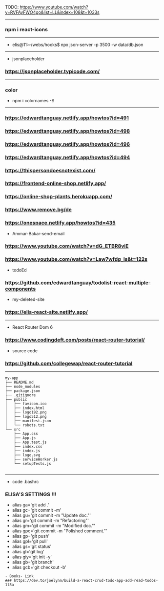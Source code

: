 TODO:
 https://www.youtube.com/watch?v=RVFAyFWO4go&list=LL&index=108&t=1033s

 ---

### npm i react-icons
---
- elis@11:~/webs/hooks$ 
npx json-server -p 3500 -w data/db.json
---
- jsonplaceholder
### https://jsonplaceholder.typicode.com/

---
### color
- npm i colornames -S

---
### https://edwardtanguay.netlify.app/howtos?id=491
### https://edwardtanguay.netlify.app/howtos?id=498
### https://edwardtanguay.netlify.app/howtos?id=496
### https://edwardtanguay.netlify.app/howtos?id=494
### https://thispersondoesnotexist.com/
### https://frontend-online-shop.netlify.app/
### https://online-shop-plants.herokuapp.com/
### https://www.remove.bg/de
### https://onespace.netlify.app/howtos?id=435
- Ammar-Bakar-send-email
### https://www.youtube.com/watch?v=dG_ETBR8viE
### https://www.youtube.com/watch?v=Law7wfdg_ls&t=122s
- todoEd
### https://github.com/edwardtanguay/todolist-react-multiple-components

- my-deleted-site
### https://elis-react-site.netlify.app/

---

- React Router Dom 6
### https://www.codingdeft.com/posts/react-router-tutorial/

- source code
### https://github.com/collegewap/react-router-tutorial

---

```
my-app
├── README.md
├── node_modules
├── package.json
├── .gitignore
├── public
│   ├── favicon.ico
│   ├── index.html
│   ├── logo192.png
│   ├── logo512.png
│   ├── manifest.json
│   └── robots.txt
└── src
    ├── App.css
    ├── App.js
    ├── App.test.js
    ├── index.css
    ├── index.js
    ├── logo.svg
    ├── serviceWorker.js
    └── setupTests.js
    

```
---
- code .bashrc
### ELISA'S SETTINGS !!!
- alias ga='git add .'
- alias gc='git commit -m'
- alias gu='git commit -m "Update doc."'
- alias gr='git commit -m "Refactoring"'
- alias gm='git commit -m "Modified doc."'
- alias gpc='git commit -m "Polished comment."'
- alias gp='git push'
- alias gpl='git pull'
- alias gs='git status'
- alias gl='git log'
- alias giy='git init -y'
- alias gb='git branch'
- alias gcb='git checkout -b'
```
- Books- Link
### https://dev.to/joelynn/build-a-react-crud-todo-app-add-read-todos-1l8a